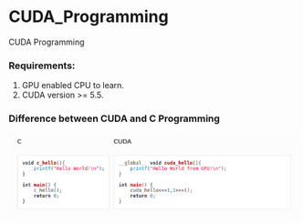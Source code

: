 # CUDA_Programming
CUDA Programming

### Requirements:
1. GPU enabled CPU to learn.  
2. CUDA version >= 5.5.  


### Difference between CUDA and C Programming
![Screenshot](Diff.png)


